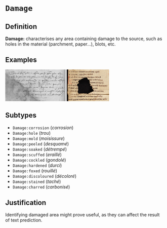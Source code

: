 # `Damage`

## Definition

**Damage:** characterises any area containing damage to the source, such as holes in the material (parchment, paper…), blots, etc.

## Examples

<img src="BB57.png" height="100px">
<img src="e-codices_Mslitt-0010-1.jpg" height="100px">

## Subtypes

* `Damage:corrosion` (_corrosion_)
* `Damage:hole` (_trou_)
* `Damage:mold` (_moisissure_)
* `Damage:peeled` (_desquamé_)
* `Damage:soaked` (_détrempé_)
* `Damage:scuffed` (_eraillé_)
* `Damage:cockled` (_gondolé_)
* `Damage:hardened` (_durci_)
* `Damage:foxed` (_rouillé_)
* `Damage:discoloured` (_décoloré_)
* `Damage:stained` (_taché_)
* `Damage:charred` (_carbonisé_)
 
## Justification

Identifying damaged area might prove useful, as they can affect the result of text prediction.

